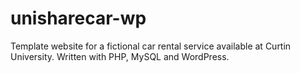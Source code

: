 # unisharecar-wp
 Template website for a fictional car rental service available at Curtin University. Written with PHP, MySQL and WordPress.
